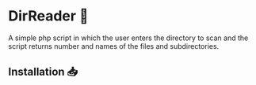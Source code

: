 # DirReader 📖
A simple php script in which the user enters the directory to scan and the script returns number and names of the files and subdirectories.

## Installation 📥
